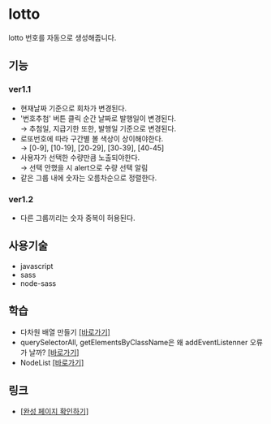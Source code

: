 # lotto
lotto 번호를 자동으로 생성해줍니다.

## 기능
### ver1.1
* 현재날짜 기준으로 회차가 변경된다.
* '번호추첨' 버튼 클릭 순간 날짜로 발행일이 변경된다.<br>
    → 추첨일, 지급기한 또한, 발행일 기준으로 변경된다.
* 로또번호에 따라 구간별 볼 색상이 상이해야한다.<br>
    → [0-9], [10-19], [20-29], [30-39], [40-45]
* 사용자가 선택한 수량만큼 노출되야한다.<br>
    → 선택 안했을 시 alert으로 수량 선택 알림
* 같은 그룹 내에 숫자는 오름차순으로 정렬한다.

### ver1.2
* 다른 그룹끼리는 숫자 중복이 허용된다.


## 사용기술
* javascript
* sass
* node-sass

## 학습
* 다차원 배열 만들기 <a href="https://kim-geonsik.notion.site/bc870a0c62ff4283908a41a2b5cb23df">[바로가기]</a>
* querySelectorAll, getElementsByClassName은 왜 addEventListenner 오류가 날까? <a href="https://kim-geonsik.notion.site/querySelectorAll-getElementsByClassName-addEventListenner-89b384a5554949cd93810a82eea0d491">[바로가기]</a>
* NodeList <a href="https://kim-geonsik.notion.site/NodeList-af6598fe76504342951770fb595e236a">[바로가기]</a>

## 링크
* <a href="https://rjstlr94.ivyro.net/project/lotto/index.html">[완성 페이지 확인하기]</a>
